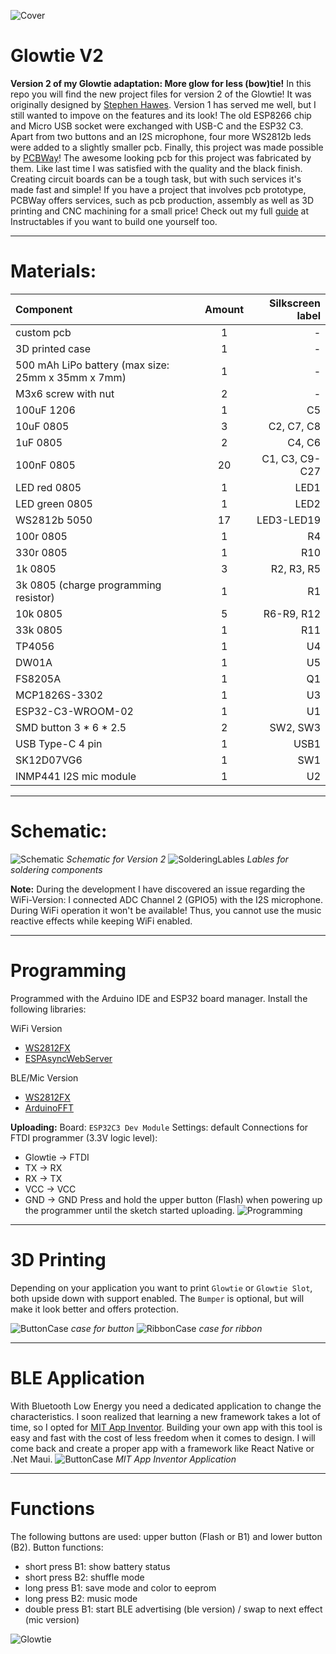 ![Cover](https://github.com/KonradWohlfahrt/GlowtieV2/blob/main/images/Cover.jpg)

# Glowtie V2
**Version 2 of my Glowtie adaptation: More glow for less (bow)tie!**
In this repo you will find the new project files for version 2 of the Glowtie!
It was originally designed by [Stephen Hawes](https://github.com/sphawes/glowtie).
Version 1 has served me well, but I still wanted to impove on the features and its look!
The old ESP8266 chip and Micro USB socket were exchanged with USB-C and the ESP32 C3.
Apart from two buttons and an I2S microphone, four more WS2812b leds were added to a slightly smaller pcb.
Finally, this project was made possible by [PCBWay](https://www.pcbway.com/)!
The awesome looking pcb for this project was fabricated by them.
Like last time I was satisfied with the quality and the black finish.
Creating circuit boards can be a tough task, but with such services it's made fast and simple!
If you have a project that involves pcb prototype, PCBWay offers services, such as pcb production, assembly as well as 3D printing and CNC machining for a small price!
Check out my full [guide]() at Instructables if you want to build one yourself too.

***
# Materials:
| Component | Amount | Silkscreen label |
|:----------|:------:|-----------------:|
| custom pcb | 1 | - |
| 3D printed case | 1 | - |
| 500 mAh LiPo battery (max size: 25mm x 35mm x 7mm) | 1 | - |
| M3x6 screw with nut | 2 | - |
| 100uF 1206 | 1 | C5 |
| 10uF 0805 | 3 | C2, C7, C8 |
| 1uF 0805 | 2 | C4, C6 |
| 100nF 0805 | 20 | C1, C3, C9-C27 |
| LED red 0805 | 1 | LED1 |
| LED green 0805 | 1 | LED2 |
| WS2812b 5050 | 17 | LED3-LED19 |
| 100r 0805 | 1 | R4 |
| 330r 0805 | 1 | R10 |
| 1k 0805 | 3 | R2, R3, R5 |
| 3k 0805 (charge programming resistor) | 1 | R1 |
| 10k 0805 | 5 | R6-R9, R12 |
| 33k 0805 | 1 | R11 |
| TP4056 | 1 | U4 |
| DW01A | 1 | U5 |
| FS8205A | 1 | Q1 |
| MCP1826S-3302 | 1 | U3 |
| ESP32-C3-WROOM-02 | 1 | U1 |
| SMD button 3 * 6 * 2.5 | 2 | SW2, SW3 |
| USB Type-C 4 pin | 1 | USB1 |
| SK12D07VG6 | 1 | SW1 |
| INMP441 I2S mic module | 1 | U2 |

***
# Schematic:
![Schematic](https://github.com/KonradWohlfahrt/GlowtieV2/blob/main/images/Schematic_Glowtie-V2.png)
_Schematic for Version 2_
![SolderingLables](https://github.com/KonradWohlfahrt/GlowtieV2/blob/main/images/GlowtieV2_Labels.jpg)
_Lables for soldering components_

**Note:**
During the development I have discovered an issue regarding the WiFi-Version:
I connected ADC Channel 2 (GPIO5) with the I2S microphone. During WiFi operation it won't be available!
Thus, you cannot use the music reactive effects while keeping WiFi enabled. 

***
# Programming
Programmed with the Arduino IDE and ESP32 board manager. 
Install the following libraries:

WiFi Version
- [WS2812FX](https://github.com/kitesurfer1404/WS2812FX)
- [ESPAsyncWebServer](https://github.com/me-no-dev/ESPAsyncWebServer)

BLE/Mic Version
- [WS2812FX](https://github.com/kitesurfer1404/WS2812FX)
- [ArduinoFFT](https://github.com/kosme/arduinoFFT)

**Uploading:**
Board: `ESP32C3 Dev Module`
Settings: default
Connections for FTDI programmer (3.3V logic level):
- Glowtie -> FTDI
- TX -> RX
- RX -> TX
- VCC -> VCC
- GND -> GND
Press and hold the upper button (Flash) when powering up the programmer until the sketch started uploading.
![Programming](https://github.com/KonradWohlfahrt/GlowtieV2/blob/main/images/GlowtieV2_Programming.jpg)

***
# 3D Printing
Depending on your application you want to print `Glowtie` or `Glowtie Slot`, both upside down with support enabled. The `Bumper` is optional, but will make it look better and offers protection.

![ButtonCase](https://github.com/KonradWohlfahrt/GlowtieV2/blob/main/images/GlowtieV2_Button.jpg)
_case for button_
![RibbonCase](https://github.com/KonradWohlfahrt/GlowtieV2/blob/main/images/GlowtieV2_Slot.jpg)
_case for ribbon_

***
# BLE Application
With Bluetooth Low Energy you need a dedicated application to change the characteristics.
I soon realized that learning a new framework takes a lot of time, so I opted for [MIT App Inventor](https://appinventor.mit.edu/).
Building your own app with this tool is easy and fast with the cost of less freedom when it comes to design.
I will come back and create a proper app with a framework like React Native or .Net Maui.
![ButtonCase](https://github.com/KonradWohlfahrt/GlowtieV2/blob/main/images/GlowtieV2_App.jpg)
_MIT App Inventor Application_

***
# Functions
The following buttons are used: upper button (Flash or B1) and lower button (B2).
Button functions:
- short press B1: show battery status
- short press B2: shuffle mode
- long press B1: save mode and color to eeprom
- long press B2: music mode
- double press B1: start BLE advertising (ble version) / swap to next effect (mic version)

![Glowtie](https://github.com/KonradWohlfahrt/GlowtieV2/blob/main/images/GlowtieV2.jpg)